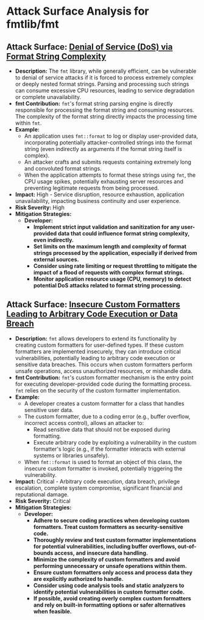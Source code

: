 # Attack Surface Analysis for fmtlib/fmt

## Attack Surface: [Denial of Service (DoS) via Format String Complexity](./attack_surfaces/denial_of_service__dos__via_format_string_complexity.md)

*   **Description:** The `fmt` library, while generally efficient, can be vulnerable to denial of service attacks if it is forced to process extremely complex or deeply nested format strings. Parsing and processing such strings can consume excessive CPU resources, leading to service degradation or complete unavailability.
*   **fmt Contribution:** `fmt`'s format string parsing engine is directly responsible for processing the format string and consuming resources.  The complexity of the format string directly impacts the processing time within `fmt`.
*   **Example:**
    *   An application uses `fmt::format` to log or display user-provided data, incorporating potentially attacker-controlled strings into the format string (even indirectly as arguments if the format string itself is complex).
    *   An attacker crafts and submits requests containing extremely long and convoluted format strings.
    *   When the application attempts to format these strings using `fmt`, the CPU usage spikes, potentially exhausting server resources and preventing legitimate requests from being processed.
*   **Impact:** High - Service disruption, resource exhaustion, application unavailability, impacting business continuity and user experience.
*   **Risk Severity:** High
*   **Mitigation Strategies:**
    *   **Developer:**
        *   **Implement strict input validation and sanitization for any user-provided data that could influence format string complexity, even indirectly.**
        *   **Set limits on the maximum length and complexity of format strings processed by the application, especially if derived from external sources.**
        *   **Consider using rate limiting or request throttling to mitigate the impact of a flood of requests with complex format strings.**
        *   **Monitor application resource usage (CPU, memory) to detect potential DoS attacks related to format string processing.**

## Attack Surface: [Insecure Custom Formatters Leading to Arbitrary Code Execution or Data Breach](./attack_surfaces/insecure_custom_formatters_leading_to_arbitrary_code_execution_or_data_breach.md)

*   **Description:** `fmt` allows developers to extend its functionality by creating custom formatters for user-defined types. If these custom formatters are implemented insecurely, they can introduce critical vulnerabilities, potentially leading to arbitrary code execution or sensitive data breaches.  This occurs when custom formatters perform unsafe operations, access unauthorized resources, or mishandle data.
*   **fmt Contribution:** `fmt`'s custom formatter mechanism is the entry point for executing developer-provided code during the formatting process.  `fmt` relies on the security of the custom formatter implementation.
*   **Example:**
    *   A developer creates a custom formatter for a class that handles sensitive user data.
    *   The custom formatter, due to a coding error (e.g., buffer overflow, incorrect access control), allows an attacker to:
        *   Read sensitive data that should not be exposed during formatting.
        *   Execute arbitrary code by exploiting a vulnerability in the custom formatter's logic (e.g., if the formatter interacts with external systems or libraries unsafely).
    *   When `fmt::format` is used to format an object of this class, the insecure custom formatter is invoked, potentially triggering the vulnerability.
*   **Impact:** Critical - Arbitrary code execution, data breach, privilege escalation, complete system compromise, significant financial and reputational damage.
*   **Risk Severity:** Critical
*   **Mitigation Strategies:**
    *   **Developer:**
        *   **Adhere to secure coding practices when developing custom formatters. Treat custom formatters as security-sensitive code.**
        *   **Thoroughly review and test custom formatter implementations for potential vulnerabilities, including buffer overflows, out-of-bounds access, and insecure data handling.**
        *   **Minimize the complexity of custom formatters and avoid performing unnecessary or unsafe operations within them.**
        *   **Ensure custom formatters only access and process data they are explicitly authorized to handle.**
        *   **Consider using code analysis tools and static analyzers to identify potential vulnerabilities in custom formatter code.**
        *   **If possible, avoid creating overly complex custom formatters and rely on built-in formatting options or safer alternatives when feasible.**

